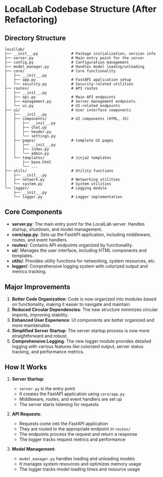 # LocalLab Codebase Structure (After Refactoring)

## Directory Structure

```
locallab/
├── __init__.py               # Package initialization, version info
├── server.py                 # Main entry point for the server
├── config.py                 # Configuration management
├── model_manager.py          # Handles model loading/unloading
├── core/                     # Core functionality
│   ├── __init__.py
│   ├── app.py                # FastAPI application setup
│   └── security.py           # Security-related utilities
├── routes/                   # API routes
│   ├── __init__.py
│   ├── api.py                # Main API endpoints
│   ├── management.py         # Server management endpoints
│   └── ui.py                 # UI-related endpoints
├── ui/                       # User interface components
│   ├── __init__.py
│   ├── components/           # UI components (HTML, JS)
│   │   ├── __init__.py
│   │   ├── chat.py
│   │   ├── header.py
│   │   └── settings.py
│   ├── pages/                # Complete UI pages
│   │   ├── __init__.py
│   │   ├── index.py
│   │   └── admin.py
│   └── templates/            # Jinja2 templates
│       ├── base.html
│       └── ...
├── utils/                    # Utility functions
│   ├── __init__.py
│   ├── network.py            # Networking utilities
│   └── system.py             # System utilities
└── logger/                   # Logging module
    ├── __init__.py
    └── logger.py             # Logger implementation
```

## Core Components

- **server.py**: The main entry point for the LocalLab server. Handles startup, shutdown, and model management.
- **core/app.py**: Sets up the FastAPI application, including middleware, routes, and event handlers.
- **routes/**: Contains API endpoints organized by functionality.
- **ui/**: Manages the user interface, including HTML components and templates.
- **utils/**: Provides utility functions for networking, system resources, etc.
- **logger/**: Comprehensive logging system with colorized output and metrics tracking.

## Major Improvements

1. **Better Code Organization**: Code is now organized into modules based on functionality, making it easier to navigate and maintain.
2. **Reduced Circular Dependencies**: The new structure minimizes circular imports, improving stability.
3. **Enhanced User Experience**: UI components are better organized and more maintainable.
4. **Simplified Server Startup**: The server startup process is now more straightforward and robust.
5. **Comprehensive Logging**: The new logger module provides detailed logging with various features like colorized output, server status tracking, and performance metrics.

## How It Works

1. **Server Startup**:

   - `server.py` is the entry point
   - It creates the FastAPI application using `core/app.py`
   - Middleware, routes, and event handlers are set up
   - The server starts listening for requests

2. **API Requests**:

   - Requests come into the FastAPI application
   - They are routed to the appropriate endpoint in `routes/`
   - The endpoints process the request and return a response
   - The logger tracks request metrics and performance

3. **Model Management**:
   - `model_manager.py` handles loading and unloading models
   - It manages system resources and optimizes memory usage
   - The logger tracks model loading times and resource usage
